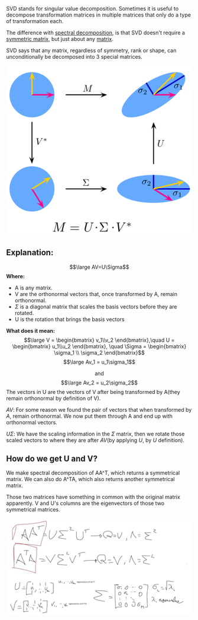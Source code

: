 SVD stands for singular value decomposition.
Sometimes it is useful to decompose transformation matrices in multiple matrices that only do a type of transformation each.

The difference with [spectral decomposition](Spectral%20decomposition.md), is that SVD doesn't require a [symmetric matrix](Symmetric%20matrix.md), but just about any [matrix](Matrix.md).

SVD says that any matrix, regardless of symmetry, rank or shape, can unconditionally be decomposed into 3 special matrices.

![](../z_images/Pasted%20image%2020230309152504.png)


## Explanation:

$$\large AV=U\Sigma$$
**Where:**
- A is any matrix.
- V are the orthonormal vectors that, once transformed by A, remain orthonormal.
- $\Sigma$ is a diagonal matrix that scales the basis vectors before they are rotated.
- U is the rotation that brings the basis vectors 


**What does it mean:**
$$\large V = \begin{bmatrix}
v_1\\v_2
\end{bmatrix},\quad
U = \begin{bmatrix}
u_1\\u_2
\end{bmatrix}, \quad
\Sigma = \begin{bmatrix}
\sigma_1 \\ \sigma_2
\end{bmatrix}$$
$$\large Av_1 = u_1\sigma_1$$<center>and</center>$$\large Av_2 = u_2\sigma_2$$
The vectors in U are the vectors of V after being transformed by A(they remain orthonormal by definition of V).

$AV$:
For some reason we found the pair of vectors that when transformed by $A$, remain orthonormal.
We now put them through A and end up with orthonormal vectors.

$U\Sigma$:
We have the scaling information in the $\Sigma$ matrix, then we rotate those scaled vectors to where they are after $AV$(by applying $U$, by $U$ definition).


## How do we get U and V?

We make spectral decomposition of AA^T, which returns a symmetrical matrix.
We can also do A^TA, which also returns another symmetrical matrix.

Those two matrices have something in common with the original matrix apparently.
V and U's columns are the eigenvectors of those two symmetrical matrices.

![](../z_images/Immagine%20WhatsApp%202023-03-12%20ore%2017.35.10.jpg)